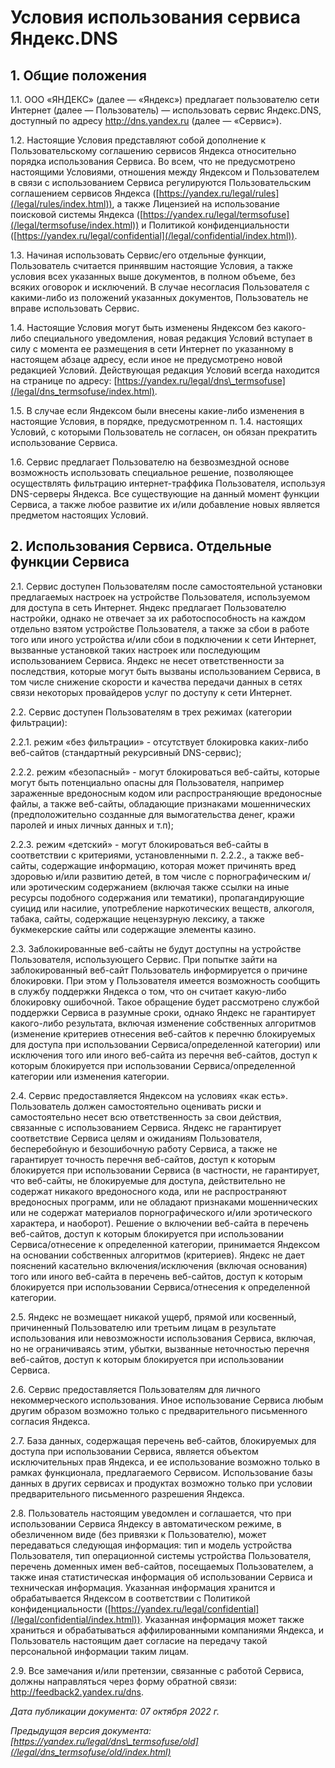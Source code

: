  Условия использования сервиса Яндекс.DNS
========================================

   1\. Общие положения
-------------------

 1\.1\. ООО «ЯНДЕКС» (далее — «Яндекс») предлагает пользователю сети Интернет (далее — Пользователь) — использовать сервис Яндекс.DNS, доступный по адресу <http://dns.yandex.ru> (далее — «Сервис»). 

 1\.2\. Настоящие Условия представляют собой дополнение к Пользовательскому соглашению сервисов Яндекса относительно порядка использования Сервиса. Во всем, что не предусмотрено настоящими Условиями, отношения между Яндексом и Пользователем в связи с использованием Сервиса регулируются Пользовательским соглашением сервисов Яндекса ([https://yandex.ru/legal/rules](/legal/rules/index.html)), а также Лицензией на использование поисковой системы Яндекса ([https://yandex.ru/legal/termsofuse](/legal/termsofuse/index.html)) и Политикой конфиденциальности ([https://yandex.ru/legal/confidential](/legal/confidential/index.html)). 

 1\.3\. Начиная использовать Сервис/его отдельные функции, Пользователь считается принявшим настоящие Условия, а также условия всех указанных выше документов, в полном объеме, без всяких оговорок и исключений. В случае несогласия Пользователя с какими\-либо из положений указанных документов, Пользователь не вправе использовать Сервис. 

 1\.4\. Настоящие Условия могут быть изменены Яндексом без какого\-либо специального уведомления, новая редакция Условий вступает в силу с момента ее размещения в сети Интернет по указанному в настоящем абзаце адресу, если иное не предусмотрено новой редакцией Условий. Действующая редакция Условий всегда находится на странице по адресу: [https://yandex.ru/legal/dns\_termsofuse](/legal/dns_termsofuse/index.html). 

 1\.5\. В случае если Яндексом были внесены какие\-либо изменения в настоящие Условия, в порядке, предусмотренном п. 1\.4\. настоящих Условий, с которыми Пользователь не согласен, он обязан прекратить использование Сервиса. 

 1\.6\. Сервис предлагает Пользователю на безвозмездной основе возможность использовать специальное решение, позволяющее осуществлять фильтрацию интернет\-траффика Пользователя, используя DNS\-серверы Яндекса. Все существующие на данный момент функции Сервиса, а также любое развитие их и/или добавление новых является предметом настоящих Условий. 

  2\. Использования Сервиса. Отдельные функции Сервиса
----------------------------------------------------

 2\.1\. Сервис доступен Пользователям после самостоятельной установки предлагаемых настроек на устройстве Пользователя, используемом для доступа в сеть Интернет. Яндекс предлагает Пользователю настройки, однако не отвечает за их работоспособность на каждом отдельно взятом устройстве Пользователя, а также за сбои в работе того или иного устройства и/или сбои в подключении к сети Интернет, вызванные установкой таких настроек или последующим использованием Сервиса. Яндекс не несет ответственности за последствия, которые могут быть вызваны использованием Сервиса, в том числе снижение скорости и качества передачи данных в сетях связи некоторых провайдеров услуг по доступу к сети Интернет.

 2\.2\. Сервис доступен Пользователям в трех режимах (категории фильтрации):

 2\.2\.1\. режим «без фильтрации» \- отсутствует блокировка каких\-либо веб\-сайтов (стандартный рекурсивный DNS\-сервис);

 2\.2\.2\. режим «безопасный» \- могут блокироваться веб\-сайты, которые могут быть потенциально опасны для Пользователя, например зараженные вредоносным кодом или распространяющие вредоносные файлы, а также веб\-сайты, обладающие признаками мошеннических (предположительно созданные для вымогательства денег, кражи паролей и иных личных данных и т.п);

 2\.2\.3\. режим «детский» \- могут блокироваться веб\-сайты в соответствии с критериями, установленными п. 2\.2\.2\., а также веб\-сайты, содержащие информацию, которая может причинять вред здоровью и/или развитию детей, в том числе с порнографическим и/или эротическим содержанием (включая также ссылки на иные ресурсы подобного содержания или тематики), пропагандирующие суицид или насилие, употребление наркотических веществ, алкоголя, табака, сайты, содержащие нецензурную лексику, а также букмекерские сайты или содержащие элементы казино.

 2\.3\. Заблокированные веб\-сайты не будут доступны на устройстве Пользователя, использующего Сервис. При попытке зайти на заблокированный веб\-сайт Пользователь информируется о причине блокировки. При этом у Пользователя имеется возможность сообщить в службу поддержки Яндекса о том, что он считает какую\-либо блокировку ошибочной. Такое обращение будет рассмотрено службой поддержки Сервиса в разумные сроки, однако Яндекс не гарантирует какого\-либо результата, включая изменение собственных алгоритмов (изменение критериев отнесения веб\-сайтов к перечню блокируемых для доступа при использовании Сервиса/определенной категории) или исключения того или иного веб\-сайта из перечня веб\-сайтов, доступ к которым блокируется при использовании Сервиса/определенной категории или изменения категории.

 2\.4\. Сервис предоставляется Яндексом на условиях «как есть». Пользователь должен самостоятельно оценивать риски и самостоятельно несет всю ответственность за свои действия, связанные с использованием Сервиса. Яндекс не гарантирует соответствие Сервиса целям и ожиданиям Пользователя, бесперебойную и безошибочную работу Сервиса, а также не гарантирует точность перечня веб\-сайтов, доступ к которым блокируется при использовании Сервиса (в частности, не гарантирует, что веб\-сайты, не блокируемые для доступа, действительно не содержат никакого вредоносного кода, или не распространяют вредоносных программ, или не обладают признаками мошеннических или не содержат материалов порнографического и/или эротического характера, и наоборот). Решение о включении веб\-сайта в перечень веб\-сайтов, доступ к которым блокируется при использовании Сервиса/отнесение к определенной категории, принимается Яндексом на основании собственных алгоритмов (критериев). Яндекс не дает пояснений касательно включения/исключения (включая основания) того или иного веб\-сайта в перечень веб\-сайтов, доступ к которым блокируется при использовании Сервиса/отнесения к определенной категории.

 2\.5\. Яндекс не возмещает никакой ущерб, прямой или косвенный, причиненный Пользователю или третьим лицам в результате использования или невозможности использования Сервиса, включая, но не ограничиваясь этим, убытки, вызванные неточностью перечня веб\-сайтов, доступ к которым блокируется при использовании Сервиса. 

 2\.6\. Сервис предоставляется Пользователям для личного некоммерческого использования. Иное использование Сервиса любым другим образом возможно только с предварительного письменного согласия Яндекса.

 2\.7\. База данных, содержащая перечень веб\-сайтов, блокируемых для доступа при использовании Сервиса, является объектом исключительных прав Яндекса, и ее использование возможно только в рамках функционала, предлагаемого Сервисом. Использование базы данных в других сервисах и продуктах возможно только при условии предварительного письменного разрешения Яндекса.

 2\.8\. Пользователь настоящим уведомлен и соглашается, что при использовании Сервиса Яндексу в автоматическом режиме, в обезличенном виде (без привязки к Пользователю), может передаваться следующая информация: тип и модель устройства Пользователя, тип операционной системы устройства Пользователя, перечень доменных имен веб\-сайтов, посещаемых Пользователем, а также иная статистическая информация об использовании Сервиса и техническая информация. Указанная информация хранится и обрабатывается Яндексом в соответствии с Политикой конфиденциальности ([https://yandex.ru/legal/confidential](/legal/confidential/index.html)). Указанная информация может также храниться и обрабатываться аффилированными компаниями Яндекса, и Пользователь настоящим дает согласие на передачу такой персональной информации таким лицам.

 2\.9\. Все замечания и/или претензии, связанные с работой Сервиса, должны направляться через форму обратной связи: [http://feedback2\.yandex.ru/dns](http://feedback2.yandex.ru/dns/).

   *Дата публикации документа: 07 октября 2022 г.*

  *Предыдущая версия документа: [https://yandex.ru/legal/dns\_termsofuse/old](/legal/dns_termsofuse/old/index.html)* 

  
